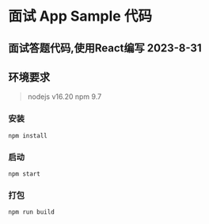 # 面试 App Sample 代码

面试答题代码,使用React编写 2023-8-31
----

## 环境要求
> nodejs v16.20
> npm 9.7

### 安装

`npm install`

### 启动
`npm start`

### 打包
`npm run build`
